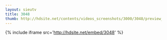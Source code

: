 ```yaml
---
layout: sieutv
title: 3048
thumb: http://hdsite.net/contents/videos_screenshots/3000/3048/preview_360p.mp4.jpg
---
```

{% include iframe src='http://hdsite.net/embed/3048' %}
 
